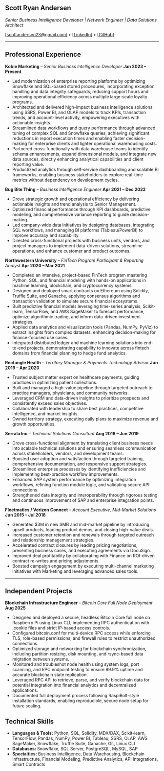 ## **Scott Ryan Andersen**

 *Senior Business Intelligence Developer | Network Engineer | Data Solutions Architect*

[scottandersen23@gmail.com] • \[[LinkedIn](https://www.linkedin.com/in/scott-andersen-3208897b/)] • \[[GitHub](https://github.com/scottandersen23)]

---

## **Professional Experience**

**Kobie Marketing** – *Senior Business Intelligence Developer*
**Jan 2023 – Present**

- Led modernization of enterprise reporting platforms by optimizing Snowflake and SQL-based stored procedures, incorporating exception handling and data integrity safeguards, reducing support hours and improving operational efficiency across multiple large-scale loyalty programs.
- Architected and delivered high-impact business intelligence solutions using SSRS, Power BI, and OLAP models to track KPIs, transaction trends, and account-level activity, empowering executives with actionable insights.
- Streamlined data workflows and query performance through advanced tuning of complex SQL and Snowflake queries, achieving significant reductions in report execution times and enabling faster decision-making for enterprise clients and lighter operational warehousing costs.
- Partnered cross-functionally with data warehouse teams to identify schema enhancements, expand dimensional models, and integrate new data sources, directly enhancing analytical capabilities and client reporting value.
- Productized analytics through self-service dashboarding and scalable BI frameworks, enabling business stakeholders to explore real-time metrics without dependency on development cycles.

**Bug Bite Thing** – *Business Intelligence Engineer*
**Apr 2021 – Dec 2022**

- Drove strategic growth and operational efficiency by delivering actionable insights and trend analysis to Senior Management.
- Optimized financial performance through KPI dashboards, predictive modeling, and comprehensive variance reporting to guide decision-making.
- Led company-wide data initiatives by designing databases, integrating SQL workflows, and managing BI platforms (Tableau/PowerBI) to improve accuracy and scalability.
- Directed cross-functional projects with business units, vendors, and project managers to implement data-driven solutions, streamline operations, and enhance customer and product outcomes.


**Northwestern University** – *FinTech Program Participant & Reporting Analyst*
**Apr 2020 – Mar 2021**

- Completed an intensive, project-based FinTech program mastering Python, SQL, and financial modeling with hands-on applications in machine learning, blockchain, and cryptocurrency systems.
- Designed and deployed smart contracts on Ethereum using Solidity, Truffle Suite, and Ganache, applying consensus algorithms and transaction validation to simulate secure financial ecosystems.
- Built predictive financial models leveraging time-series analysis, Scikit-learn, TensorFlow, and AWS SageMaker to forecast performance, optimize algorithmic trading, and inform data-driven investment strategies.
- Applied data analytics and visualization tools (Pandas, NumPy, PyViz) to extract insights from complex datasets, enhancing decision-making for finance-focused use cases.
- Integrated distributed ledger and machine learning solutions into end-to-end projects, demonstrating capability to innovate across fintech domains from financial planning to hedge fund analytics.

**Rectangle Health** – *Territory Manager & Payments Technology Advisor*
**Jun 2019 – Apr 2020**

- Trusted subject matter expert on healthcare payments, guiding practices in optimizing patient collections.
- Built and managed a high-value pipeline through targeted outreach to practice managers, physicians, and community networks.
- Leveraged CRM and data-driven insights to prioritize prospects and consistently exceed sales objectives.
- Collaborated with leadership to share best practices, competitive intelligence, and market insights.
- Owned territory strategy, executing daily plans to maximize revenue and growth opportunities.

**Serrala Inc** – *Technical Solutions Consultant*
**Aug 2018 – Jun 2019**

- Drove cross-functional alignment by translating client business needs into scalable technical solutions and ensuring seamless communication across stakeholders, vendors, and development teams.
- Boosted user adoption and satisfaction through targeted training, comprehensive documentation, and responsive support strategies.
- Streamlined enterprise processes by identifying inefficiencies and implementing best-practice workflow improvements.
- Enhanced SAP system performance by optimizing integration workflows, refining function module logic, and validating secure API connections.
- Strengthened data integrity and interoperability through rigorous testing and continuous improvement of SAP and enterprise integration points.

**Fleetmatics / Verizon Connect** – *Account Executive, Mid-Market Solutions*
**Jun 2015 – Jul 2018**

- Generated $3M in new SMB and mid-market pipeline by introducing upsell products, leading product demos, and closing high-value deals.
- Increased customer retention and renewals through targeted outreach and relationship management strategies.
- Accelerated contract closures by leading pricing negotiations, presenting business cases, and executing agreements via DocuSign.
- Improved deal profitability by collaborating with Finance on ROI-driven contract re-writes and pricing adjustments.
- Boosted campaign engagement by executing multi-channel marketing initiatives with Marketing and leveraging advanced sales tools.

---

## **Independent Projects**
**Blockchain Infrastructure Engineer** – *Bitcoin Core Full Node Deployment*
**Aug 2025**

- Designed and deployed a secure, headless Bitcoin Core full node on Raspberry Pi using Linux CLI, implementing RPC authentication with .cookie files and strict IP-based access controls.
- Configured bitcoin.conf for multi-device RPC access while enforcing TLS, role-based permissions, and firewall rules to restrict unauthorized connections.
- Optimized storage and networking for blockchain synchronization, including partition resizing, disk mounting, and rsync-based data migration between systems.
- Monitored and troubleshot node health using system logs, port scanning, and RPC endpoint testing to ensure 99.9% uptime and accurate blockchain state replication.
- Leveraged RPC API to retrieve, parse, and verify blockchain data for potential integration into financial analytics and decentralized applications.
- Documented full deployment process following RaspiBolt-style installation standards, enabling reproducible, secure node setup for future scaling.


## **Technical Skills**

- **Languages & Tools:** Python, SQL, Solidity, MDX/DAX, Scikit-learn, TensorFlow, Pandas, NumPy, Power BI, Tableau, SSRS, OLAP, AWS SageMaker, Snowflake, Truffle Suite, Ganache, Git, Linux CLI
- **Databases:** Snowflake, SQL Server, PostgreSQL, MySQL, SAP
- **Specialties:** Business Intelligence, Data Warehousing, Blockchain Infrastructure, Financial Modeling, Predictive Analytics, API Integrations, Smart Contracts